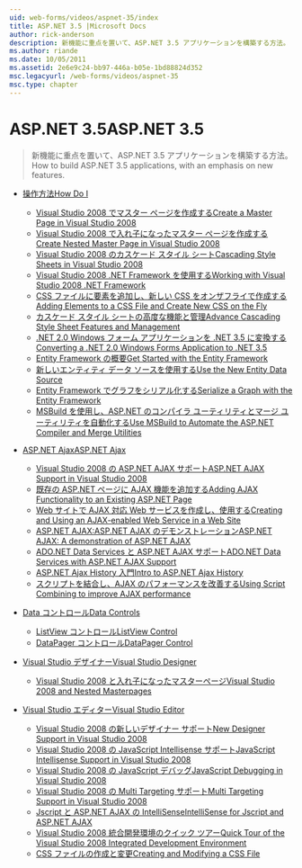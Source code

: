 ```yaml
---
uid: web-forms/videos/aspnet-35/index
title: ASP.NET 3.5 |Microsoft Docs
author: rick-anderson
description: 新機能に重点を置いて、ASP.NET 3.5 アプリケーションを構築する方法。
ms.author: riande
ms.date: 10/05/2011
ms.assetid: 2e6e9c24-bb97-446a-b05e-1bd88824d352
msc.legacyurl: /web-forms/videos/aspnet-35
msc.type: chapter
---
```

<a name="aspnet-35"></a><span data-ttu-id="7b8ca-103">ASP.NET 3.5</span><span class="sxs-lookup"><span data-stu-id="7b8ca-103">ASP.NET 3.5</span></span>
====================
> <span data-ttu-id="7b8ca-104">新機能に重点を置いて、ASP.NET 3.5 アプリケーションを構築する方法。</span><span class="sxs-lookup"><span data-stu-id="7b8ca-104">How to build ASP.NET 3.5 applications, with an emphasis on new features.</span></span>


- [<span data-ttu-id="7b8ca-105">操作方法</span><span class="sxs-lookup"><span data-stu-id="7b8ca-105">How Do I</span></span>](how-do-i/index.md)

    - [<span data-ttu-id="7b8ca-106">Visual Studio 2008 でマスター ページを作成する</span><span class="sxs-lookup"><span data-stu-id="7b8ca-106">Create a Master Page in Visual Studio 2008</span></span>](how-do-i/how-do-i-create-a-master-page-in-visual-studio-2008.md)
    - [<span data-ttu-id="7b8ca-107">Visual Studio 2008 で入れ子になったマスター ページを作成する</span><span class="sxs-lookup"><span data-stu-id="7b8ca-107">Create Nested Master Page in Visual Studio 2008</span></span>](how-do-i/how-do-i-create-nested-master-page-in-visual-studio-2008.md)
    - [<span data-ttu-id="7b8ca-108">Visual Studio 2008 のカスケード スタイル シート</span><span class="sxs-lookup"><span data-stu-id="7b8ca-108">Cascading Style Sheets in Visual Studio 2008</span></span>](how-do-i/how-do-i-cascading-style-sheets-in-visual-studio-2008.md)
    - [<span data-ttu-id="7b8ca-109">Visual Studio 2008 .NET Framework を使用する</span><span class="sxs-lookup"><span data-stu-id="7b8ca-109">Working with Visual Studio 2008 .NET Framework</span></span>](how-do-i/how-do-i-working-with-visual-studio-2008-net-framework.md)
    - [<span data-ttu-id="7b8ca-110">CSS ファイルに要素を追加し、新しい CSS をオンザフライで作成する</span><span class="sxs-lookup"><span data-stu-id="7b8ca-110">Adding Elements to a CSS File and Create New CSS on the Fly</span></span>](how-do-i/how-do-i-adding-elements-to-a-css-file-and-create-new-css-on-the-fly.md)
    - [<span data-ttu-id="7b8ca-111">カスケード スタイル シートの高度な機能と管理</span><span class="sxs-lookup"><span data-stu-id="7b8ca-111">Advance Cascading Style Sheet Features and Management</span></span>](how-do-i/how-do-i-advance-cascading-style-sheet-features-and-management.md)
    - [<span data-ttu-id="7b8ca-112">.NET 2.0 Windows フォーム アプリケーションを .NET 3.5 に変換する</span><span class="sxs-lookup"><span data-stu-id="7b8ca-112">Converting a .NET 2.0 Windows Forms Application to .NET 3.5</span></span>](how-do-i/how-do-i-converting-a-net-20-windows-forms-application-to-net-35.md)
    - [<span data-ttu-id="7b8ca-113">Entity Framework の概要</span><span class="sxs-lookup"><span data-stu-id="7b8ca-113">Get Started with the Entity Framework</span></span>](how-do-i/how-do-i-get-started-with-the-entity-framework.md)
    - [<span data-ttu-id="7b8ca-114">新しいエンティティ データ ソースを使用する</span><span class="sxs-lookup"><span data-stu-id="7b8ca-114">Use the New Entity Data Source</span></span>](how-do-i/how-do-i-use-the-new-entity-data-source.md)
    - [<span data-ttu-id="7b8ca-115">Entity Framework でグラフをシリアル化する</span><span class="sxs-lookup"><span data-stu-id="7b8ca-115">Serialize a Graph with the Entity Framework</span></span>](how-do-i/how-do-i-serialize-a-graph-with-the-entity-framework.md)
    - [<span data-ttu-id="7b8ca-116">MSBuild を使用し、ASP.NET のコンパイラ ユーティリティとマージ ユーティリティを自動化する</span><span class="sxs-lookup"><span data-stu-id="7b8ca-116">Use MSBuild to Automate the ASP.NET Compiler and Merge Utilities</span></span>](how-do-i/how-do-i-use-msbuild-to-automate-the-aspnet-compiler-and-merge-utilities.md)
- [<span data-ttu-id="7b8ca-117">ASP.NET Ajax</span><span class="sxs-lookup"><span data-stu-id="7b8ca-117">ASP.NET Ajax</span></span>](aspnet-ajax/index.md)

    - [<span data-ttu-id="7b8ca-118">Visual Studio 2008 の ASP.NET AJAX サポート</span><span class="sxs-lookup"><span data-stu-id="7b8ca-118">ASP.NET AJAX Support in Visual Studio 2008</span></span>](aspnet-ajax/aspnet-ajax-support-in-visual-studio-2008.md)
    - [<span data-ttu-id="7b8ca-119">既存の ASP.NET ページに AJAX 機能を追加する</span><span class="sxs-lookup"><span data-stu-id="7b8ca-119">Adding AJAX Functionality to an Existing ASP.NET Page</span></span>](aspnet-ajax/adding-ajax-functionality-to-an-existing-aspnet-page.md)
    - [<span data-ttu-id="7b8ca-120">Web サイトで AJAX 対応 Web サービスを作成し、使用する</span><span class="sxs-lookup"><span data-stu-id="7b8ca-120">Creating and Using an AJAX-enabled Web Service in a Web Site</span></span>](aspnet-ajax/creating-and-using-an-ajax-enabled-web-service-in-a-web-site.md)
    - [<span data-ttu-id="7b8ca-121">ASP.NET AJAX:ASP.NET AJAX のデモンストレーション</span><span class="sxs-lookup"><span data-stu-id="7b8ca-121">ASP.NET AJAX: A demonstration of ASP.NET AJAX</span></span>](aspnet-ajax/aspnet-ajax-a-demonstration-of-aspnet-ajax.md)
    - [<span data-ttu-id="7b8ca-122">ADO.NET Data Services と ASP.NET AJAX サポート</span><span class="sxs-lookup"><span data-stu-id="7b8ca-122">ADO.NET Data Services with ASP.NET AJAX Support</span></span>](aspnet-ajax/adonet-data-services-with-aspnet-ajax-support.md)
    - [<span data-ttu-id="7b8ca-123">ASP.NET Ajax History 入門</span><span class="sxs-lookup"><span data-stu-id="7b8ca-123">Intro to ASP.NET Ajax History</span></span>](aspnet-ajax/introduction-to-aspnet-ajax-history.md)
    - [<span data-ttu-id="7b8ca-124">スクリプトを結合し、AJAX のパフォーマンスを改善する</span><span class="sxs-lookup"><span data-stu-id="7b8ca-124">Using Script Combining to improve AJAX performance</span></span>](aspnet-ajax/using-script-combining-to-improve-ajax-performance.md)
- [<span data-ttu-id="7b8ca-125">Data コントロール</span><span class="sxs-lookup"><span data-stu-id="7b8ca-125">Data Controls</span></span>](data-controls/index.md)

    - [<span data-ttu-id="7b8ca-126">ListView コントロール</span><span class="sxs-lookup"><span data-stu-id="7b8ca-126">ListView Control</span></span>](data-controls/the-listview-control.md)
    - [<span data-ttu-id="7b8ca-127">DataPager コントロール</span><span class="sxs-lookup"><span data-stu-id="7b8ca-127">DataPager Control</span></span>](data-controls/the-datapager-control.md)
- [<span data-ttu-id="7b8ca-128">Visual Studio デザイナー</span><span class="sxs-lookup"><span data-stu-id="7b8ca-128">Visual Studio Designer</span></span>](visual-studio-designer/index.md)

    - [<span data-ttu-id="7b8ca-129">Visual Studio 2008 と入れ子になったマスターページ</span><span class="sxs-lookup"><span data-stu-id="7b8ca-129">Visual Studio 2008 and Nested Masterpages</span></span>](visual-studio-designer/visual-studio-2008-and-nested-masterpages.md)
- [<span data-ttu-id="7b8ca-130">Visual Studio エディター</span><span class="sxs-lookup"><span data-stu-id="7b8ca-130">Visual Studio Editor</span></span>](visual-studio-editor/index.md)

    - [<span data-ttu-id="7b8ca-131">Visual Studio 2008 の新しいデザイナー サポート</span><span class="sxs-lookup"><span data-stu-id="7b8ca-131">New Designer Support in Visual Studio 2008</span></span>](visual-studio-editor/new-designer-support-in-visual-studio-2008.md)
    - [<span data-ttu-id="7b8ca-132">Visual Studio 2008 の JavaScript Intellisense サポート</span><span class="sxs-lookup"><span data-stu-id="7b8ca-132">JavaScript Intellisense Support in Visual Studio 2008</span></span>](visual-studio-editor/javascript-intellisense-support-in-visual-studio-2008.md)
    - [<span data-ttu-id="7b8ca-133">Visual Studio 2008 の JavaScript デバッグ</span><span class="sxs-lookup"><span data-stu-id="7b8ca-133">JavaScript Debugging in Visual Studio 2008</span></span>](visual-studio-editor/javascript-debugging-in-visual-studio-2008.md)
    - [<span data-ttu-id="7b8ca-134">Visual Studio 2008 の Multi Targeting サポート</span><span class="sxs-lookup"><span data-stu-id="7b8ca-134">Multi Targeting Support in Visual Studio 2008</span></span>](visual-studio-editor/multi-targeting-support-in-visual-studio-2008.md)
    - [<span data-ttu-id="7b8ca-135">Jscript と ASP.NET AJAX の IntelliSense</span><span class="sxs-lookup"><span data-stu-id="7b8ca-135">IntelliSense for Jscript and ASP.NET AJAX</span></span>](visual-studio-editor/intellisense-for-jscript-and-aspnet-ajax.md)
    - [<span data-ttu-id="7b8ca-136">Visual Studio 2008 統合開発環境のクイック ツアー</span><span class="sxs-lookup"><span data-stu-id="7b8ca-136">Quick Tour of the Visual Studio 2008 Integrated Development Environment</span></span>](visual-studio-editor/quick-tour-of-the-visual-studio-2008-integrated-development-environment.md)
    - [<span data-ttu-id="7b8ca-137">CSS ファイルの作成と変更</span><span class="sxs-lookup"><span data-stu-id="7b8ca-137">Creating and Modifying a CSS File</span></span>](visual-studio-editor/creating-and-modifying-a-css-file.md)
